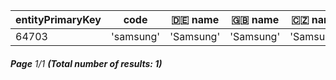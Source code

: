 | entityPrimaryKey | code      | 🇩🇪 name | 🇬🇧 name | 🇨🇿 name |
| ---------------- | --------- | --------- | --------- | --------- |
| 64703            | 'samsung' | 'Samsung' | 'Samsung' | 'Samsung' |

###### **Page** 1/1 **(Total number of results: 1)**